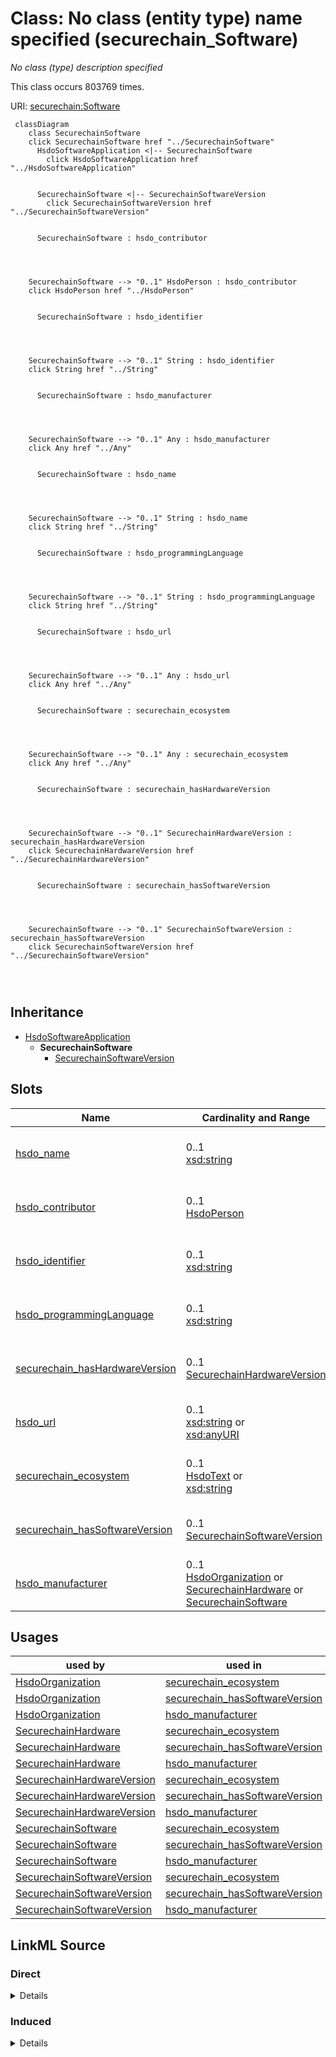 

# Class: No class (entity type) name specified (securechain_Software)


_No class (type) description specified_






This class occurs 803769 times.


URI: [securechain:Software](https://w3id.org/secure-chain/Software)






```mermaid
 classDiagram
    class SecurechainSoftware
    click SecurechainSoftware href "../SecurechainSoftware"
      HsdoSoftwareApplication <|-- SecurechainSoftware
        click HsdoSoftwareApplication href "../HsdoSoftwareApplication"
      

      SecurechainSoftware <|-- SecurechainSoftwareVersion
        click SecurechainSoftwareVersion href "../SecurechainSoftwareVersion"
      
      
      SecurechainSoftware : hsdo_contributor
        
          
    
    
    SecurechainSoftware --> "0..1" HsdoPerson : hsdo_contributor
    click HsdoPerson href "../HsdoPerson"

        
      SecurechainSoftware : hsdo_identifier
        
          
    
    
    SecurechainSoftware --> "0..1" String : hsdo_identifier
    click String href "../String"

        
      SecurechainSoftware : hsdo_manufacturer
        
          
    
    
    SecurechainSoftware --> "0..1" Any : hsdo_manufacturer
    click Any href "../Any"

        
      SecurechainSoftware : hsdo_name
        
          
    
    
    SecurechainSoftware --> "0..1" String : hsdo_name
    click String href "../String"

        
      SecurechainSoftware : hsdo_programmingLanguage
        
          
    
    
    SecurechainSoftware --> "0..1" String : hsdo_programmingLanguage
    click String href "../String"

        
      SecurechainSoftware : hsdo_url
        
          
    
    
    SecurechainSoftware --> "0..1" Any : hsdo_url
    click Any href "../Any"

        
      SecurechainSoftware : securechain_ecosystem
        
          
    
    
    SecurechainSoftware --> "0..1" Any : securechain_ecosystem
    click Any href "../Any"

        
      SecurechainSoftware : securechain_hasHardwareVersion
        
          
    
    
    SecurechainSoftware --> "0..1" SecurechainHardwareVersion : securechain_hasHardwareVersion
    click SecurechainHardwareVersion href "../SecurechainHardwareVersion"

        
      SecurechainSoftware : securechain_hasSoftwareVersion
        
          
    
    
    SecurechainSoftware --> "0..1" SecurechainSoftwareVersion : securechain_hasSoftwareVersion
    click SecurechainSoftwareVersion href "../SecurechainSoftwareVersion"

        
      
```





## Inheritance
* [HsdoSoftwareApplication](../classes/HsdoSoftwareApplication.md)
    * **SecurechainSoftware**
        * [SecurechainSoftwareVersion](../classes/SecurechainSoftwareVersion.md)



## Slots

| Name | Cardinality and Range | Description | Inheritance | Occurrences |
| ---  | --- | --- | --- | --- |
| [hsdo_name](../slots/hsdo_name.md) | 0..1 <br/> [xsd:string](http://www.w3.org/2001/XMLSchema#string) | No slot (predicate) description specified <br/>  | direct | 803744 |
| [hsdo_contributor](../slots/hsdo_contributor.md) | 0..1 <br/> [HsdoPerson](../classes/HsdoPerson.md) | No slot (predicate) description specified <br/>  | direct | 32408 |
| [hsdo_identifier](../slots/hsdo_identifier.md) | 0..1 <br/> [xsd:string](http://www.w3.org/2001/XMLSchema#string) | No slot (predicate) description specified <br/>  | direct | 4 |
| [hsdo_programmingLanguage](../slots/hsdo_programmingLanguage.md) | 0..1 <br/> [xsd:string](http://www.w3.org/2001/XMLSchema#string) | No slot (predicate) description specified <br/>  | direct | 803747 |
| [securechain_hasHardwareVersion](../slots/securechain_hasHardwareVersion.md) | 0..1 <br/> [SecurechainHardwareVersion](../classes/SecurechainHardwareVersion.md) | No slot (predicate) description specified <br/>  | direct | 24 |
| [hsdo_url](../slots/hsdo_url.md) | 0..1 <br/> [xsd:string](http://www.w3.org/2001/XMLSchema#string)&nbsp;or&nbsp;<br />[xsd:anyURI](http://www.w3.org/2001/XMLSchema#anyURI) | No slot (predicate) description specified <br/>  | direct | 4 |
| [securechain_ecosystem](../slots/securechain_ecosystem.md) | 0..1 <br/> [HsdoText](../classes/HsdoText.md)&nbsp;or&nbsp;<br />[xsd:string](http://www.w3.org/2001/XMLSchema#string) | No slot (predicate) description specified <br/>  | direct | 803747 |
| [securechain_hasSoftwareVersion](../slots/securechain_hasSoftwareVersion.md) | 0..1 <br/> [SecurechainSoftwareVersion](../classes/SecurechainSoftwareVersion.md) | No slot (predicate) description specified <br/>  | direct | 8593149 |
| [hsdo_manufacturer](../slots/hsdo_manufacturer.md) | 0..1 <br/> [HsdoOrganization](../classes/HsdoOrganization.md)&nbsp;or&nbsp;<br />[SecurechainHardware](../classes/SecurechainHardware.md)&nbsp;or&nbsp;<br />[SecurechainSoftware](../classes/SecurechainSoftware.md) | No slot (predicate) description specified <br/>  | direct | 27 |





## Usages

| used by | used in | type | used |
| ---  | --- | --- | --- |
| [HsdoOrganization](../classes/HsdoOrganization.md) | [securechain_ecosystem](../slots/securechain_ecosystem.md) | domain | [SecurechainSoftware](../classes/SecurechainSoftware.md) |
| [HsdoOrganization](../classes/HsdoOrganization.md) | [securechain_hasSoftwareVersion](../slots/securechain_hasSoftwareVersion.md) | domain | [SecurechainSoftware](../classes/SecurechainSoftware.md) |
| [HsdoOrganization](../classes/HsdoOrganization.md) | [hsdo_manufacturer](../slots/hsdo_manufacturer.md) | any_of[range] | [SecurechainSoftware](../classes/SecurechainSoftware.md) |
| [SecurechainHardware](../classes/SecurechainHardware.md) | [securechain_ecosystem](../slots/securechain_ecosystem.md) | domain | [SecurechainSoftware](../classes/SecurechainSoftware.md) |
| [SecurechainHardware](../classes/SecurechainHardware.md) | [securechain_hasSoftwareVersion](../slots/securechain_hasSoftwareVersion.md) | domain | [SecurechainSoftware](../classes/SecurechainSoftware.md) |
| [SecurechainHardware](../classes/SecurechainHardware.md) | [hsdo_manufacturer](../slots/hsdo_manufacturer.md) | any_of[range] | [SecurechainSoftware](../classes/SecurechainSoftware.md) |
| [SecurechainHardwareVersion](../classes/SecurechainHardwareVersion.md) | [securechain_ecosystem](../slots/securechain_ecosystem.md) | domain | [SecurechainSoftware](../classes/SecurechainSoftware.md) |
| [SecurechainHardwareVersion](../classes/SecurechainHardwareVersion.md) | [securechain_hasSoftwareVersion](../slots/securechain_hasSoftwareVersion.md) | domain | [SecurechainSoftware](../classes/SecurechainSoftware.md) |
| [SecurechainHardwareVersion](../classes/SecurechainHardwareVersion.md) | [hsdo_manufacturer](../slots/hsdo_manufacturer.md) | any_of[range] | [SecurechainSoftware](../classes/SecurechainSoftware.md) |
| [SecurechainSoftware](../classes/SecurechainSoftware.md) | [securechain_ecosystem](../slots/securechain_ecosystem.md) | domain | [SecurechainSoftware](../classes/SecurechainSoftware.md) |
| [SecurechainSoftware](../classes/SecurechainSoftware.md) | [securechain_hasSoftwareVersion](../slots/securechain_hasSoftwareVersion.md) | domain | [SecurechainSoftware](../classes/SecurechainSoftware.md) |
| [SecurechainSoftware](../classes/SecurechainSoftware.md) | [hsdo_manufacturer](../slots/hsdo_manufacturer.md) | any_of[range] | [SecurechainSoftware](../classes/SecurechainSoftware.md) |
| [SecurechainSoftwareVersion](../classes/SecurechainSoftwareVersion.md) | [securechain_ecosystem](../slots/securechain_ecosystem.md) | domain | [SecurechainSoftware](../classes/SecurechainSoftware.md) |
| [SecurechainSoftwareVersion](../classes/SecurechainSoftwareVersion.md) | [securechain_hasSoftwareVersion](../slots/securechain_hasSoftwareVersion.md) | domain | [SecurechainSoftware](../classes/SecurechainSoftware.md) |
| [SecurechainSoftwareVersion](../classes/SecurechainSoftwareVersion.md) | [hsdo_manufacturer](../slots/hsdo_manufacturer.md) | any_of[range] | [SecurechainSoftware](../classes/SecurechainSoftware.md) |











## LinkML Source

<!-- TODO: investigate https://stackoverflow.com/questions/37606292/how-to-create-tabbed-code-blocks-in-mkdocs-or-sphinx -->

### Direct

<details>

```yaml
name: securechain_Software
conforms_to: No schema conformance document specified
annotations:
  count:
    tag: count
    value: 803769
description: No class (type) description specified
title: No class (entity type) name specified
from_schema: secure-chain-kg
rank: 1000
is_a: hsdo_SoftwareApplication
slots:
- hsdo_name
- hsdo_contributor
- hsdo_identifier
- hsdo_programmingLanguage
- securechain_hasHardwareVersion
- hsdo_url
- securechain_ecosystem
- securechain_hasSoftwareVersion
- hsdo_manufacturer
slot_usage:
  hsdo_contributor:
    name: hsdo_contributor
    annotations:
      hsdo_Person:
        tag: hsdo_Person
        value: 32408
  hsdo_identifier:
    name: hsdo_identifier
    annotations:
      string:
        tag: string
        value: 4
  hsdo_manufacturer:
    name: hsdo_manufacturer
    annotations:
      hsdo_Organization:
        tag: hsdo_Organization
        value: 26
      securechain_Software:
        tag: securechain_Software
        value: 1
  hsdo_name:
    name: hsdo_name
    annotations:
      string:
        tag: string
        value: 803744
  hsdo_programmingLanguage:
    name: hsdo_programmingLanguage
    annotations:
      string:
        tag: string
        value: 803747
  hsdo_url:
    name: hsdo_url
    annotations:
      uri:
        tag: uri
        value: 4
  securechain_ecosystem:
    name: securechain_ecosystem
    annotations:
      string:
        tag: string
        value: 803747
  securechain_hasHardwareVersion:
    name: securechain_hasHardwareVersion
    annotations:
      securechain_HardwareVersion:
        tag: securechain_HardwareVersion
        value: 24
  securechain_hasSoftwareVersion:
    name: securechain_hasSoftwareVersion
    annotations:
      securechain_SoftwareVersion:
        tag: securechain_SoftwareVersion
        value: 8593149
class_uri: securechain:Software

```
</details>

### Induced

<details>

```yaml
name: securechain_Software
conforms_to: No schema conformance document specified
annotations:
  count:
    tag: count
    value: 803769
description: No class (type) description specified
title: No class (entity type) name specified
from_schema: secure-chain-kg
rank: 1000
is_a: hsdo_SoftwareApplication
slot_usage:
  hsdo_contributor:
    name: hsdo_contributor
    annotations:
      hsdo_Person:
        tag: hsdo_Person
        value: 32408
  hsdo_identifier:
    name: hsdo_identifier
    annotations:
      string:
        tag: string
        value: 4
  hsdo_manufacturer:
    name: hsdo_manufacturer
    annotations:
      hsdo_Organization:
        tag: hsdo_Organization
        value: 26
      securechain_Software:
        tag: securechain_Software
        value: 1
  hsdo_name:
    name: hsdo_name
    annotations:
      string:
        tag: string
        value: 803744
  hsdo_programmingLanguage:
    name: hsdo_programmingLanguage
    annotations:
      string:
        tag: string
        value: 803747
  hsdo_url:
    name: hsdo_url
    annotations:
      uri:
        tag: uri
        value: 4
  securechain_ecosystem:
    name: securechain_ecosystem
    annotations:
      string:
        tag: string
        value: 803747
  securechain_hasHardwareVersion:
    name: securechain_hasHardwareVersion
    annotations:
      securechain_HardwareVersion:
        tag: securechain_HardwareVersion
        value: 24
  securechain_hasSoftwareVersion:
    name: securechain_hasSoftwareVersion
    annotations:
      securechain_SoftwareVersion:
        tag: securechain_SoftwareVersion
        value: 8593149
attributes:
  hsdo_name:
    name: hsdo_name
    annotations:
      string:
        tag: string
        value: 803744
    description: No slot (predicate) description specified
    examples:
    - object:
        example_object: 0----0
        example_object_type: string
        example_predicate: hsdo:name
        example_subject: https://github.com/0----0
        example_subject_type: hsdo_Person
    - object:
        example_object: Permission to use, copy, modify, and/or distribute this software
          for any
        example_object_type: string
        example_predicate: hsdo:name
        example_subject: https://spdx.org/licenses/0bsd.html
        example_subject_type: securechain_License
    - object:
        example_object: 2n
        example_object_type: string
        example_predicate: hsdo:name
        example_subject: https://www.google.com/search?q=2n
        example_subject_type: hsdo_Organization
    - object:
        example_object: '360'
        example_object_type: string
        example_predicate: hsdo:name
        example_subject: https://www.google.com/search?q=360
        example_subject_type: securechain_Hardware
    - object:
        example_object: amd
        example_object_type: string
        example_predicate: hsdo:name
        example_subject: https://www.google.com/search?q=amd
        example_subject_type: securechain_Software
    from_schema: secure-chain-kg
    rank: 1000
    slot_uri: hsdo:name
    alias: hsdo_name
    owner: securechain_Software
    domain_of:
    - hsdo_Organization
    - hsdo_Person
    - securechain_Hardware
    - securechain_License
    - securechain_Software
    range: string
  hsdo_contributor:
    name: hsdo_contributor
    annotations:
      hsdo_Person:
        tag: hsdo_Person
        value: 32408
    description: No slot (predicate) description specified
    examples:
    - object:
        example_object: https://github.com/0vercl0k
        example_object_type: hsdo_Person
        example_predicate: hsdo:contributor
        example_subject: https://github.com/0vercl0k/rp
        example_subject_type: securechain_Software
    from_schema: secure-chain-kg
    rank: 1000
    slot_uri: hsdo:contributor
    alias: hsdo_contributor
    owner: securechain_Software
    domain_of:
    - securechain_Software
    range: hsdo_Person
  hsdo_identifier:
    name: hsdo_identifier
    annotations:
      string:
        tag: string
        value: 4
    description: No slot (predicate) description specified
    examples:
    - object:
        example_object: CWE-1
        example_object_type: string
        example_predicate: hsdo:identifier
        example_subject: https://cwe.mitre.org/data/definitions/1.html
        example_subject_type: securechain_VulnerabilityType
    - object:
        example_object: CVE-1999-0060
        example_object_type: string
        example_predicate: hsdo:identifier
        example_subject: https://nvd.nist.gov/vuln/detail/CVE-1999-0060
        example_subject_type: securechain_Vulnerability
    - object:
        example_object: (Apache-2.0
        example_object_type: string
        example_predicate: hsdo:identifier
        example_subject: https://spdx.org/licenses/%28Apache-2.0.html
        example_subject_type: securechain_License
    - object:
        example_object: Q2150861
        example_object_type: string
        example_predicate: hsdo:identifier
        example_subject: https://www.google.com/search?q=1Password
        example_subject_type: hsdo_Organization
    - object:
        example_object: Q202400
        example_object_type: string
        example_predicate: hsdo:identifier
        example_subject: https://www.google.com/search?q=Kernel
        example_subject_type: securechain_Software
    from_schema: secure-chain-kg
    rank: 1000
    slot_uri: hsdo:identifier
    alias: hsdo_identifier
    owner: securechain_Software
    domain_of:
    - hsdo_Organization
    - securechain_License
    - securechain_Software
    - securechain_Vulnerability
    - securechain_VulnerabilityType
    range: string
  hsdo_programmingLanguage:
    name: hsdo_programmingLanguage
    annotations:
      string:
        tag: string
        value: 803747
    description: No slot (predicate) description specified
    examples:
    - object:
        example_object: C/C++
        example_object_type: string
        example_predicate: hsdo:programmingLanguage
        example_subject: https://www.google.com/search?q=amd
        example_subject_type: securechain_Software
    - object:
        example_object: C/C++
        example_object_type: string
        example_predicate: hsdo:programmingLanguage
        example_subject: https://www.google.com/search?q=st
        example_subject_type: securechain_Hardware
    from_schema: secure-chain-kg
    rank: 1000
    slot_uri: hsdo:programmingLanguage
    alias: hsdo_programmingLanguage
    owner: securechain_Software
    domain_of:
    - hsdo_Organization
    - securechain_Hardware
    - securechain_Software
    range: string
  securechain_hasHardwareVersion:
    name: securechain_hasHardwareVersion
    annotations:
      securechain_HardwareVersion:
        tag: securechain_HardwareVersion
        value: 24
    description: No slot (predicate) description specified
    title: No slot (predicate) name specified
    examples:
    - object:
        example_object: https://www.google.com/search?q=360+-
        example_object_type: securechain_HardwareVersion
        example_predicate: securechain:hasHardwareVersion
        example_subject: https://www.google.com/search?q=360
        example_subject_type: hsdo_Organization
    - object:
        example_object: https://www.google.com/search?q=360+-
        example_object_type: securechain_HardwareVersion
        example_predicate: securechain:hasHardwareVersion
        example_subject: https://www.google.com/search?q=360
        example_subject_type: securechain_Hardware
    - object:
        example_object: https://www.google.com/search?q=st+14.2
        example_object_type: securechain_HardwareVersion
        example_predicate: securechain:hasHardwareVersion
        example_subject: https://www.google.com/search?q=st
        example_subject_type: securechain_Software
    from_schema: secure-chain-kg
    rank: 1000
    domain: securechain_Hardware
    slot_uri: securechain:hasHardwareVersion
    alias: securechain_hasHardwareVersion
    owner: securechain_Software
    domain_of:
    - hsdo_Organization
    - securechain_Hardware
    - securechain_Software
    range: securechain_HardwareVersion
  hsdo_url:
    name: hsdo_url
    annotations:
      uri:
        tag: uri
        value: 4
    description: No slot (predicate) description specified
    examples:
    - object:
        example_object: https://github.com/ddddddeon/a
        example_object_type: string
        example_predicate: hsdo:url
        example_subject: https://crates.io/crates/a-gpt/0.1.0/
        example_subject_type: securechain_SoftwareVersion
    - object:
        example_object: '[''https://1password.com'', ''http://1passwd.com'', ''https://1password.com/zh-tw'',
          ''https://1password.com/zh-cn'']'
        example_object_type: uri
        example_predicate: hsdo:url
        example_subject: https://www.google.com/search?q=1Password
        example_subject_type: hsdo_Organization
    - object:
        example_object: '[]'
        example_object_type: uri
        example_predicate: hsdo:url
        example_subject: https://www.google.com/search?q=Kernel
        example_subject_type: securechain_Software
    from_schema: secure-chain-kg
    rank: 1000
    slot_uri: hsdo:url
    alias: hsdo_url
    owner: securechain_Software
    domain_of:
    - hsdo_Organization
    - securechain_Software
    - securechain_SoftwareVersion
    range: Any
    any_of:
    - range: string
    - range: uri
  securechain_ecosystem:
    name: securechain_ecosystem
    annotations:
      string:
        tag: string
        value: 803747
    description: No slot (predicate) description specified
    title: No slot (predicate) name specified
    examples:
    - object:
        example_object: Unknown
        example_object_type: string
        example_predicate: securechain:ecosystem
        example_subject: https://www.google.com/search?q=amd
        example_subject_type: securechain_Software
    - object:
        example_object: Unknown
        example_object_type: string
        example_predicate: securechain:ecosystem
        example_subject: https://www.google.com/search?q=st
        example_subject_type: securechain_Hardware
    from_schema: secure-chain-kg
    rank: 1000
    domain: securechain_Software
    slot_uri: securechain:ecosystem
    alias: securechain_ecosystem
    owner: securechain_Software
    domain_of:
    - hsdo_Organization
    - securechain_Hardware
    - securechain_Software
    range: Any
    any_of:
    - range: hsdo_Text
    - range: string
  securechain_hasSoftwareVersion:
    name: securechain_hasSoftwareVersion
    annotations:
      securechain_SoftwareVersion:
        tag: securechain_SoftwareVersion
        value: 8593149
    description: No slot (predicate) description specified
    title: No slot (predicate) name specified
    examples:
    - object:
        example_object: https://www.google.com/search?q=amd+64
        example_object_type: securechain_SoftwareVersion
        example_predicate: securechain:hasSoftwareVersion
        example_subject: https://www.google.com/search?q=amd
        example_subject_type: hsdo_Organization
    - object:
        example_object: https://www.google.com/search?q=amd+64
        example_object_type: securechain_SoftwareVersion
        example_predicate: securechain:hasSoftwareVersion
        example_subject: https://www.google.com/search?q=amd
        example_subject_type: securechain_Software
    - object:
        example_object: https://www.google.com/search?q=st+*
        example_object_type: securechain_SoftwareVersion
        example_predicate: securechain:hasSoftwareVersion
        example_subject: https://www.google.com/search?q=st
        example_subject_type: securechain_Hardware
    from_schema: secure-chain-kg
    rank: 1000
    domain: securechain_Software
    slot_uri: securechain:hasSoftwareVersion
    alias: securechain_hasSoftwareVersion
    owner: securechain_Software
    domain_of:
    - hsdo_Organization
    - securechain_Hardware
    - securechain_Software
    range: securechain_SoftwareVersion
  hsdo_manufacturer:
    name: hsdo_manufacturer
    annotations:
      hsdo_Organization:
        tag: hsdo_Organization
        value: 26
      securechain_Software:
        tag: securechain_Software
        value: 1
    description: No slot (predicate) description specified
    examples:
    - object:
        example_object: https://www.google.com/search?q=hp
        example_object_type: hsdo_Organization
        example_predicate: hsdo:manufacturer
        example_subject: https://www.google.com/search?q=360
        example_subject_type: hsdo_Organization
    - object:
        example_object: https://www.google.com/search?q=hp
        example_object_type: hsdo_Organization
        example_predicate: hsdo:manufacturer
        example_subject: https://www.google.com/search?q=360
        example_subject_type: securechain_Hardware
    - object:
        example_object: https://www.google.com/search?q=arduino
        example_object_type: securechain_Hardware
        example_predicate: hsdo:manufacturer
        example_subject: https://www.google.com/search?q=arduino
        example_subject_type: hsdo_Organization
    - object:
        example_object: https://www.google.com/search?q=arduino
        example_object_type: securechain_Hardware
        example_predicate: hsdo:manufacturer
        example_subject: https://www.google.com/search?q=arduino
        example_subject_type: securechain_Hardware
    - object:
        example_object: https://www.google.com/search?q=amd
        example_object_type: securechain_Software
        example_predicate: hsdo:manufacturer
        example_subject: https://www.google.com/search?q=milan
        example_subject_type: hsdo_Organization
    - object:
        example_object: https://www.google.com/search?q=amd
        example_object_type: securechain_Software
        example_predicate: hsdo:manufacturer
        example_subject: https://www.google.com/search?q=milan
        example_subject_type: securechain_Hardware
    - object:
        example_object: https://www.google.com/search?q=mitel
        example_object_type: hsdo_Organization
        example_predicate: hsdo:manufacturer
        example_subject: https://www.google.com/search?q=st
        example_subject_type: securechain_Software
    - object:
        example_object: https://www.google.com/search?q=oculus
        example_object_type: securechain_Software
        example_predicate: hsdo:manufacturer
        example_subject: https://www.google.com/search?q=rift
        example_subject_type: securechain_Software
    from_schema: secure-chain-kg
    rank: 1000
    slot_uri: hsdo:manufacturer
    alias: hsdo_manufacturer
    owner: securechain_Software
    domain_of:
    - hsdo_Organization
    - securechain_Hardware
    - securechain_Software
    range: Any
    any_of:
    - range: hsdo_Organization
    - range: securechain_Hardware
    - range: securechain_Software
class_uri: securechain:Software

```
</details>